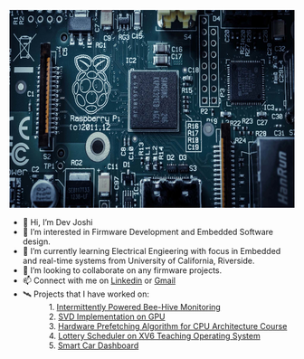<p align="center">
  <img src="https://github.com/devjoshi9031/devjoshi9031/blob/main/Raspi_image.jpg" width="1000" height="350" title="hover text">
<!--   <img src="your_relative_path_here_number_2_large_name" width="350" alt="accessibility text"> -->
</p>




- 👋 Hi, I’m Dev Joshi 
- 👀 I’m interested in Firmware Development and Embedded Software design.
- 🌱 I’m currently learning Electrical Engieering with focus in Embedded and real-time systems from University of California, Riverside.
- 💞️ I’m looking to collaborate on any firmware projects.
- 📫 Connect with me on [Linkedin](https://www.linkedin.com/in/devjoshi3008/) or [Gmail](mailto:devbhaveshbhai.joshi@gmail.com)
- 🛰️ Projects that I have worked on: </br>
      &emsp;&emsp;&emsp; 1. [Intermittently Powered Bee-Hive Monitoring](https://github.com/users/devjoshi9031/projects/2)</br>
      &emsp;&emsp;&emsp; 2. [SVD Implementation on GPU](https://github.com/devjoshi9031/EE217_Final_Project)</br>
      &emsp;&emsp;&emsp; 3. [Hardware Prefetching Algorithm for CPU Architecture Course](https://github.com/devjoshi9031/Advanced_CPU_Architecutre_Final_Project)</br>
      &emsp;&emsp;&emsp; 4. [Lottery Scheduler on XV6 Teaching Operating System](https://github.com/devjoshi9031/xv6_lottery_and_stride_scheduling)</br>
      &emsp;&emsp;&emsp; 5. [Smart Car Dashboard](https://github.com/devjoshi9031/Smart_Car_Dashboard)
      
      
      

<!---
devjoshi9031/devjoshi9031 is a ✨ special ✨ repository because its `README.md` (this file) appears on your GitHub profile.
You can click the Preview link to take a look at your changes.
--->
